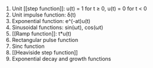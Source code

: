 1. Unit [[step function]]: u(t) = 1 for t ≥ 0, u(t) = 0 for t < 0
2. Unit impulse function: δ(t)
3. Exponential function: e^(-at)u(t)
4. Sinusoidal functions: sin(ωt), cos(ωt)
5. [[Ramp function]]: t*u(t)
6. Rectangular pulse function
7. Sinc function
8. [[Heaviside step function]]
9. Exponential decay and growth functions
